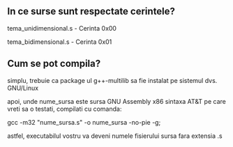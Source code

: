 ## In ce surse sunt respectate cerintele?
tema_unidimensional.s - Cerinta 0x00

tema_bidimensional.s - Cerinta 0x01

## Cum se pot compila?
simplu, trebuie ca package ul g++-multilib sa fie instalat pe sistemul dvs. GNU/Linux

apoi, unde nume_sursa este sursa GNU Assembly x86 sintaxa AT&T pe care vreti sa o testati, compilati cu comanda:

gcc -m32 "nume_sursa.s" -o nume_sursa -no-pie -g;

astfel, executabilul vostru va deveni numele fisierului sursa fara extensia .s
